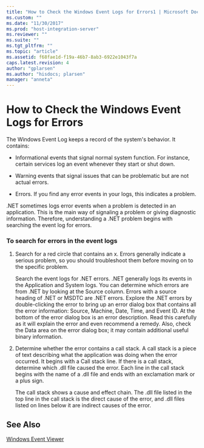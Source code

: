 ```yaml
---
title: "How to Check the Windows Event Logs for Errors1 | Microsoft Docs"
ms.custom: ""
ms.date: "11/30/2017"
ms.prod: "host-integration-server"
ms.reviewer: ""
ms.suite: ""
ms.tgt_pltfrm: ""
ms.topic: "article"
ms.assetid: f68fae1d-f19a-46b7-8ab3-6922e1043f7a
caps.latest.revision: 4
author: "gplarsen"
ms.author: "hisdocs; plarsen"
manager: "anneta"
---
```

# How to Check the Windows Event Logs for Errors
The Windows Event Log keeps a record of the system's behavior. It contains:  
  
-   Informational events that signal normal system function. For instance, certain services log an event whenever they start or shut down.  
  
-   Warning events that signal issues that can be problematic but are not actual errors.  
  
-   Errors. If you find any error events in your logs, this indicates a problem.  
  
 .NET sometimes logs error events when a problem is detected in an application. This is the main way of signaling a problem or giving diagnostic information. Therefore, understanding a .NET problem begins with searching the event log for errors.  
  
### To search for errors in the event logs  
  
1.  Search for a red circle that contains an x. Errors generally indicate a serious problem, so you should troubleshoot them before moving on to the specific problem.  
  
     Search the event logs for .NET errors. .NET generally logs its events in the Application and System logs. You can determine which errors are from .NET by looking at the Source column. Errors with a source heading of .NET or MSDTC are .NET errors. Explore the .NET errors by double-clicking the error to bring up an error dialog box that contains all the error information: Source, Machine, Date, Time, and Event ID. At the bottom of the error dialog box is an error description. Read this carefully as it will explain the error and even recommend a remedy. Also, check the Data area on the error dialog box; it may contain additional useful binary information.  
  
2.  Determine whether the error contains a call stack. A call stack is a piece of text describing what the application was doing when the error occurred. It begins with a Call stack line. If there is a call stack, determine which .dll file caused the error. Each line in the call stack begins with the name of a .dll file and ends with an exclamation mark or a plus sign.  
  
     The call stack shows a cause and effect chain. The .dll file listed in the top line in the call stack is the direct cause of the error, and .dll files listed on lines below it are indirect causes of the error.  
  
## See Also  
 [Windows Event Viewer](../core/windows-event-viewer1.md)